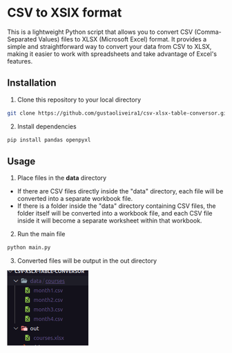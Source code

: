 # CSV to XSlX format

This is a lightweight Python script that allows you to convert CSV (Comma-Separated Values) files to XLSX (Microsoft Excel) format. It provides a simple and straightforward way to convert your data from CSV to XLSX, making it easier to work with spreadsheets and take advantage of Excel's features.

## Installation

1. Clone this repository to your local directory

```bash
git clone https://github.com/gustaoliveira1/csv-xlsx-table-conversor.git
```

2. Install dependencies

```bash
pip install pandas openpyxl
```

## Usage

1. Place files in the **data** directory

- If there are CSV files directly inside the "data" directory, each file will be converted into a separate workbook file.
- If there is a folder inside the "data" directory containing CSV files, the folder itself will be converted into a workbook file, and each CSV file inside it will become a separate worksheet within that workbook.

2. Run the main file

```bash
python main.py
```

3. Converted files will be output in the out directory

![Conversion Sample](./sample.png)
